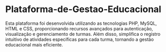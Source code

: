 # Plataforma-de-Gestao-Educacional
Esta plataforma foi desenvolvida utilizando as tecnologias PHP, MySQL, HTML e CSS, proporcionando recursos avançados para autenticação, visualização e gerenciamento de turmas. Além disso, simplifica o registro intuitivo de atividades específicas para cada turma, tornando a gestão educacional mais eficiente.
